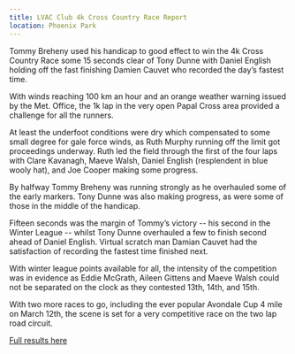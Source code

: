 ```yaml
---
title: LVAC Club 4k Cross Country Race Report
location: Phoenix Park
---
```


Tommy Breheny used his handicap to good effect to win the 4k Cross Country
Race some 15 seconds clear of Tony Dunne with Daniel English holding off
the fast finishing Damien Cauvet who recorded the day’s fastest time.

With winds reaching 100 km an hour and an orange weather warning issued by
the Met. Office, the 1k lap in the very open Papal Cross area provided a
challenge for all the runners.

At least the underfoot conditions were dry which compensated to some small
degree for gale force winds, as Ruth Murphy running off the limit got
proceedings underway. Ruth led the field through the first of the four
laps with Clare Kavanagh, Maeve Walsh, Daniel English (resplendent in
blue wooly hat), and Joe Cooper making some progress.

By halfway Tommy Breheny was running strongly as he overhauled some of the
early markers. Tony Dunne was also making progress, as were some of those
in the middle of the handicap.

Fifteen seconds was the margin of Tommy’s victory -- his second in the Winter
League -- whilst Tony Dunne overhauled a few to finish second ahead of Daniel
English. Virtual scratch man Damian Cauvet had the satisfaction
of recording the fastest time finished next.

With winter league points available for all, the intensity of the competition
was in evidence as Eddie McGrath, Aileen Gittens and Maeve Walsh could not
be separated on the clock as they contested 13th, 14th, and 15th.

With two more races to go, including the ever popular Avondale Cup 4 mile on
March 12th, the scene is set for a very competitive race on the two lap
road circuit.

<a href="/races/2017-02-26-lvac-4k-xc/">Full results here</a>
